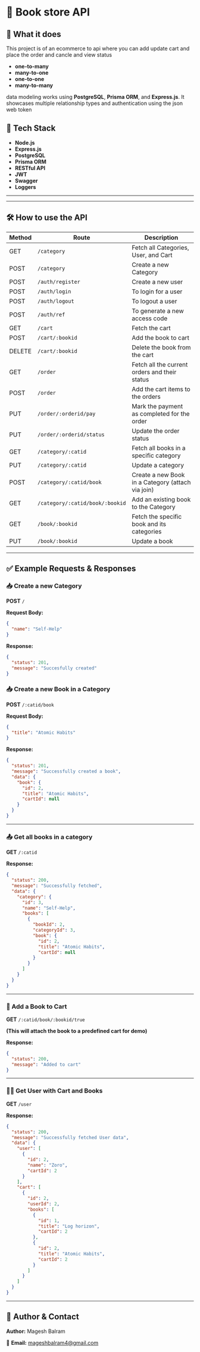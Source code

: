 # **📌 Book store API**

## **📖 What it does**

This project is of an ecommerce to api where you can add update cart and place the order and cancle and view status

- **one-to-many**
- **many-to-one**
- **one-to-one**
- **many-to-many**

data modeling works using **PostgreSQL**, **Prisma ORM**, and **Express.js**. It showcases multiple relationship types and authentication using the json web token

## 🧰 Tech Stack

- **Node.js**
- **Express.js**
- **PostgreSQL**
- **Prisma ORM**
- **RESTful API**
- **JWT**
- **Swagger**
- **Loggers**
---

---

## **🛠️ How to use the API**

| Method | Route                          | Description                                               |
|--------|--------------------------------|-----------------------------------------------------------|
| GET    | `/category`                    | Fetch all Categories, User, and Cart                      |
| POST   | `/category`                    | Create a new Category                                     |
| POST   | `/auth/register`               | Create a new user                                         |
| POST   | `/auth/login`                  | To login for a user                                       |
| POST   | `/auth/logout`                 | To logout a user                                          |
| POST   | `/auth/ref`                    | To generate a new access code                             |
| GET    | `/cart`                        | Fetch the cart                                            |
| POST   | `/cart/:bookid`                | Add the book to cart                                      |
| DELETE | `/cart/:bookid`                | Delete the book from the cart                             |
| GET    | `/order`                       | Fetch all the current orders and their status             |
| POST   | `/order`                       | Add the cart items to the orders                          |
| PUT    | `/order/:orderid/pay`          | Mark the payment as completed for the order               |
| PUT    | `/order/:orderid/status`       | Update the order status                                   |
| GET    | `/category/:catid`             | Fetch all books in a specific category                    |
| PUT    | `/category/:catid`             | Update a category                                         |
| POST   | `/category/:catid/book`        | Create a new Book in a Category (attach via join)         |
| GET    | `/category/:catid/book/:bookid`| Add an existing book to the Category                      |
| GET    | `/book/:bookid`                | Fetch the specific book and its categories                |
| PUT    | `/book/:bookid`                | Update a book                                             |


---

## **✅ Example Requests & Responses**

### 📥 Create a new Category

**POST** `/`

**Request Body:**

```json
{
  "name": "Self-Help"
}
```

**Response:**

```json
{
  "status": 201,
  "message": "Succesfully created"
}
```

### 📥 Create a new Book in a Category

**POST** `/:catid/book`

**Request Body:**

```json
{
  "title": "Atomic Habits"
}
```

**Response:**

```json
{
  "status": 201,
  "message": "Successfully created a book",
  "data": {
    "book": {
      "id": 2,
      "title": "Atomic Habits",
      "cartId": null
    }
  }
}
```

---

### 📤 Get all books in a category

**GET** `/:catid`

**Response:**

```json
{
  "status": 200,
  "message": "Successfully fetched",
  "data": {
    "category": {
      "id": 3,
      "name": "Self-Help",
      "books": [
        {
          "bookId": 2,
          "categoryId": 3,
          "book": {
            "id": 2,
            "title": "Atomic Habits",
            "cartId": null
          }
        }
      ]
    }
  }
}
```

---

### 🛒 Add a Book to Cart

**GET** `/:catid/book/:bookid/true`

**(This will attach the book to a predefined cart for demo)**

**Response:**

```json
{
  "status": 200,
  "message": "Added to cart"
}
```

---

### 🧑‍💼 Get User with Cart and Books

**GET** `/user`

**Response:**

```json
{
  "status": 200,
  "message": "Successfully fetched User data",
  "data": {
    "user": [
      {
        "id": 2,
        "name": "Zoro",
        "cartId": 2
      }
    ],
    "cart": [
      {
        "id": 2,
        "userId": 2,
        "books": [
          {
            "id": 1,
            "title": "Log horizon",
            "cartId": 2
          },
          {
            "id": 2,
            "title": "Atomic Habits",
            "cartId": 2
          }
        ]
      }
    ]
  }
}
```

---

## 🙋 **Author & Contact**

**Author:** Magesh Balram

📧 **Email:** [mageshbalram4@gmail.com](mailto:mageshbalram4@gmail.com)
